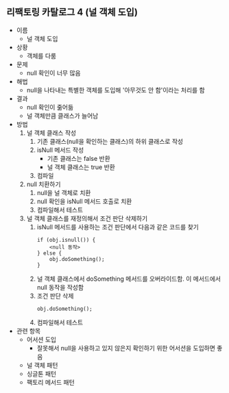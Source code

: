## 리팩토링 카탈로그 4 (널 객체 도입)
+ 이름
	+ 널 객체 도입  
+ 상황 
	+ 객체를 다룸
+ 문제
	+ null 확인이 너무 많음
+ 해법
	+ null을 나타내는 특별한 객체를 도입해 '아무것도 안 함'이라는 처리를 함
+ 결과
	+ null 확인이 줆어듦
	+ 널 객체만큼 클래스가 늘어남
+ 방법
	1. 널 객체 클래스 작성
		1. 기존 클래스(null을 확인하는 클래스)의 하위 클래스로 작성
		2. isNull 메서드 작성
			+ 기존 클래스는 false 반환
			+ 널 객체 클래스는 true 반환
		3. 컴파일
	2. null 치환하기
		1. null을 널 객체로 치환
		2. null 확인을 isNull 메서드 호출로 치환
		3. 컴파일해서 테스트
	3. 널 객체 클래스를 재정의해서 조건 판단 삭제하기
		1. isNull 메서드를 사용하는 조건 판단에서 다음과 같은 코드를 찾기
			~~~
			if (obj.isnull()) {
				<null 동작>
			} else {
				obj.doSomething();
			}
			~~~
		2. 널 객체 클래스에서 doSomething 메서드를 오버라이드함. 이 메서드에서 null 동작을 작성함
		3. 조건 판단 삭제  
			~~~
			obj.doSomething();
			~~~
		4. 컴파일해서 테스트
+ 관련 항목
	+ 어서션 도입
		+ 잘못해서 null을 사용하고 있지 않은지 확인하기 위한 어서션을 도입하면 좋음
	+ 널 객체 패턴
	+ 싱글톤 패턴
	+ 팩토리 메서드 패턴